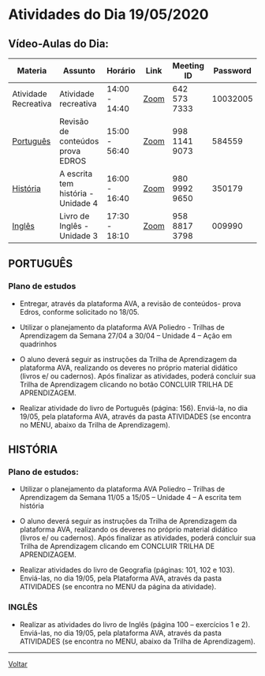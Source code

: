# Atividades do Dia 19/05/2020

## Vídeo-Aulas do Dia:

| Materia | Assunto |Horário | Link | Meeting ID | Password |
|---------|---------|--------|------|------------|----------|
| Atividade Recreativa | Atividade recreativa | 14:00 - 14:40 | [Zoom](https://us04web.zoom.us/j/6425737333?pwd=Y015MWphNlVkVWJlTUlNUS9UM05mdz09) | 642 573 7333 | 10032005 |
| [Português](#português) | Revisão de conteúdos prova EDROS | 15:00 - 56:40 | [Zoom](https://zoom.us/j/99811419073?pwd=R1lYNkIwOU95YWVQU21sVmZTZFM0dz09) | 998 1141 9073 | 584559 |
| [História](#história) | A escrita tem história - Unidade 4 | 16:00 - 16:40 | [Zoom](https://zoom.us/j/98099929650?pwd=a0V0ZlQ0dmU3RDVIQXgrVUd5WWVtdz09) | 980 9992 9650 | 350179 | 
| [Inglês](#inglês) | Livro de Inglês - Unidade 3 | 17:30 - 18:10 | [Zoom](https://zoom.us/j/95888173798?pwd=cTIyV3BDcG5QVkgrZytwUTlpVERPUT09) | 958 8817 3798 | 009990 | 

## PORTUGUÊS

### Plano de estudos

* Entregar, através da plataforma AVA, a revisão de conteúdos- prova Edros, conforme solicitado no 18/05.

* Utilizar o planejamento da plataforma AVA Poliedro - Trilhas de Aprendizagem da Semana 27/04 a 30/04 – Unidade 4 – Ação em quadrinhos
 
 * O aluno deverá seguir as instruções da Trilha de Aprendizagem da plataforma AVA, realizando os deveres no próprio material didático (livros e/ ou cadernos). Após finalizar as atividades, poderá concluir sua Trilha de Aprendizagem clicando no botão CONCLUIR TRILHA DE APRENDIZAGEM.
 
* Realizar atividade do livro de Português (página: 156). Enviá-la, no dia 19/05, pela plataforma AVA, através da pasta ATIVIDADES (se encontra no MENU, abaixo da Trilha de Aprendizagem).

## HISTÓRIA

### Plano de estudos:

* Utilizar o planejamento da plataforma AVA Poliedro – Trilhas de Aprendizagem da Semana 11/05 a 15/05 – Unidade 4 – A escrita tem história

* O aluno deverá seguir as instruções da Trilha de Aprendizagem da plataforma AVA, realizando os deveres no próprio material didático (livros e/ ou cadernos). Após finalizar as atividades, poderá concluir sua Trilha de Aprendizagem clicando em CONCLUIR TRILHA DE APRENDIZAGEM.

* Realizar atividades do livro de Geografia (páginas: 101, 102 e 103). Enviá-las, no dia 19/05, pela Plataforma AVA, através da pasta ATIVIDADES (se encontra no MENU da página da atividade).

### INGLÊS

* Realizar as atividades do livro de Inglês (página 100 – exercícios 1 e 2). Enviá-las, no dia 19/05, pela plataforma AVA, através da pasta ATIVIDADES (se encontra no MENU, abaixo da Trilha de Aprendizagem).


---
[Voltar](index.md)
